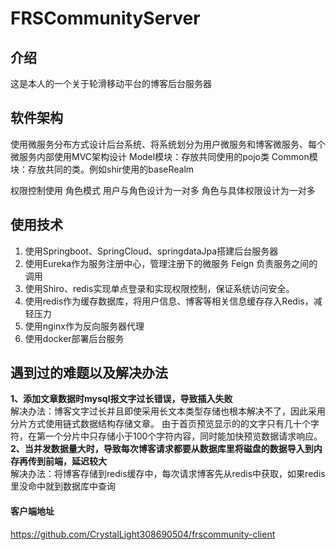 # FRSCommunityServer

## 介绍
这是本人的一个关于轮滑移动平台的博客后台服务器
## 软件架构
使用微服务分布方式设计后台系统、将系统划分为用户微服务和博客微服务、每个微服务内部使用MVC架构设计
Model模块：存放共同使用的pojo类
Common模块：存放共同的类。例如shir使用的baseRealm

权限控制使用 角色模式 用户与角色设计为一对多 角色与具体权限设计为一对多

## 使用技术
1.	使用Springboot、SpringCloud、springdataJpa搭建后台服务器
2.	使用Eureka作为服务注册中心，管理注册下的微服务 Feign 负责服务之间的调用
3.	使用Shiro、redis实现单点登录和实现权限控制，保证系统访问安全。
4.	使用redis作为缓存数据库，将用户信息、博客等相关信息缓存存入Redis，减轻压力
5.	使用nginx作为反向服务器代理
6.	使用docker部署后台服务
## 遇到过的难题以及解决办法
**1、添加文章数据时mysql报文字过长错误，导致插入失败**  
解决办法：博客文字过长并且即使采用长文本类型存储也根本解决不了，因此采用分片方式使用链式数据结构存储文章。
由于首页预览显示的的文字只有几十个字符，在第一个分片中只存储小于100个字符内容，同时能加快预览数据请求响应。  
**2、当并发数据量大时，导致每次博客请求都要从数据库里将磁盘的数据导入到内存再传到前端，延迟较大**  
解决办法：将博客存储到redis缓存中，每次请求博客先从redis中获取，如果redis里没命中就到数据库中查询  





#### 客户端地址
https://github.com/CrystalLight308690504/frscommunity-client
